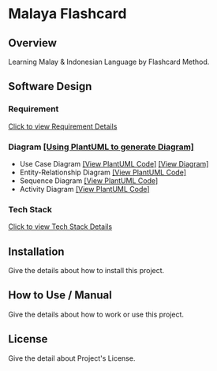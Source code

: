 # Malaya Flashcard

## Overview

Learning Malay & Indonesian Language by Flashcard Method.

## Software Design

### Requirement

[Click to view Requirement Details](https://github.com/lebrancconvas/Malaya-Flashcard/blob/main/Docs/Requirement.md)

### Diagram [[Using PlantUML to generate Diagram]](https://plantuml.com/)

- Use Case Diagram [[View PlantUML Code]](https://github.com/lebrancconvas/Malaya-Flashcard/tree/main/Docs/PlantUML/UseCase) [[View Diagram]](https://github.com/lebrancconvas/Malaya-Flashcard/tree/main/Docs/Diagram/UseCase)
- Entity-Relationship Diagram [[View PlantUML Code]](https://github.com/lebrancconvas/Malaya-Flashcard/tree/main/Docs/PlantUML/ER)
- Sequence Diagram [[View PlantUML Code]](https://github.com/lebrancconvas/Malaya-Flashcard/tree/main/Docs/PlantUML/Sequence)
- Activity Diagram [[View PlantUML Code]](https://github.com/lebrancconvas/Malaya-Flashcard/tree/main/Docs/PlantUML/Activity)

### Tech Stack

[Click to view Tech Stack Details](https://github.com/lebrancconvas/Malaya-Flashcard/blob/main/Docs/TechStack.md)

## Installation

Give the details about how to install this project.

## How to Use / Manual

Give the details about how to work or use this project.

## License

Give the detail about Project's License.
